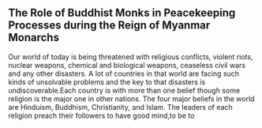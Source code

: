 ## The Role of Buddhist Monks in Peacekeeping Processes during the Reign of Myanmar Monarchs

Our world of today is being threatened with religious conflicts, violent riots, nuclear weapons, chemical and biological weapons, ceaseless civil wars and any other disasters. A lot of countries in that world are facing such kinds of unsolvable problems and the key to that disasters is undiscoverable.Each country is with more than one belief though some religion is the major one in other nations. The four major beliefs in the world are Hinduism, Buddhism, Christianity, and Islam.
The leaders of each religion preach their followers to have good mind,to be to